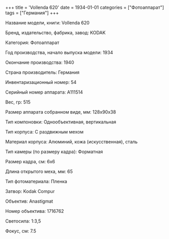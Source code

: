 +++
title = 'Vollenda 620'
date = 1934-01-01
categories = ["Фотоаппарат"]
tags = ["Германия"]
+++

Название модели, книги: Vollenda 620

Бренд, издательство, фабрика, завод: KODAK

Категория: Фотоаппарат

Год производства, начало выпуска модели: 1934

Окончание производства: 1940

Страна производитель: Германия

Инвентаризационный номер: 54

Серийный номер аппарата: A111514

Вес, гр: 515

Размер аппарата  собранном виде, мм: 128x90x38

Тип компоновки: Однообъективная, вертикальная

Тип корпуса: С раздвижным мехом

Материал корпуса: Алюминий, кожа (искусственная), сталь

Тип камеры (по размеру кадра): Форматная

Размер кадра, см: 6х6

Длина открытого меха, мм: 65

Тип фотоматериала: Пленка

Затвор: Kodak Compur

Объектив: Anastigmat

Номер объектива: 1716762

Светосила: 1:3,5

Фокус, см: 7.5

